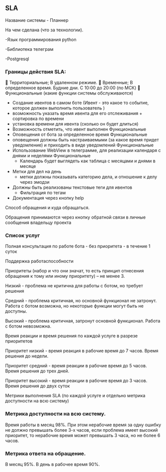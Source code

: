 ## SLA

Название системы - Планнер

На чем сделана (что за технологии).

-Язык программирования python 

-Библиотека телеграм

-Postgresql

### Границы действия SLA:
 Территориальные; В удаленном режиме.
 Временные; В определенное время. Будние дни. С 10:00 до 20:00 (по МСК)
 Функциональные (какие функции системы обслуживаются)

- Создание ивентов в самом боте (Ивент - это какое то событие, которое должен выполнить пользователь )
- возможность указать время ивента для его отслеживания + сортировка по времени
- установка времени для ивента (сколько он будет длиться)
- Возможность отметить, что ивент выполнен Функциональные
- Оповещения от бота за определенное время Функциональныe
- оповещения должны быть настраиваемыми (за какое время придет уведомление) и приходить в виде уведомлений Функциональные
- Использование WebView в телеграмме, для реализации календаря с днями и неделями Функциональныe
    - Календарь будет выглядеть как таблица с месяцами и днями в месяце
- Метки для дел на день
    - метки должны показывать категорию дела, и отношение к делу через эмодзи
- Должны быть реализованы текстовые теги для ивентов
    - Фильтрация по тегам
- Документация через кнопку help

Способ обращения и куда обращаться.

Обращения принимаются через кнопку обратной связи в личные сообщения владельцу проекта

### Список услуг

Полная консультация по работе бота - без приоритета - в течение 1 суток

Поддержка работаспособности

Приоритеты (набор и что они значат, то есть принцип отнесения обращения к тому
или иному приоритету) – не менее 3. 

Низкий - проблема не критична для работы с ботом, но требует решения

Средний - проблема критичная, но основной функционал не затронут. Работа с ботом возможна, но некоторые функции могут быть не доступны.

Высокий - проблема критичная, затронут основной функционал. Работа с ботом невозможна.

Время реакции и время решения по каждой услуге в разрезе приоритетов

Приоритет низкий - время реакция в рабочие время до 7 часов. Время решения до недели.

Приоритет средний - время реакции в рабочие время до 5 часов. Время решения до трех дней.

Приоритет высокий - время реакции в рабочие время до 3 часов. Время решения до двух суток

Метрики выполнения SLA (по каждой услуге и отдельно метрика доступности на всю систему)

### Метрика доступности на всю систему.
Время работы в месяц 98%. При этом нерабочие время за одну ошибку не должно превышать более 3-х часов, если проблема имеет высокий приоритет, то нерабочие время может превышать 3 часа, но не более 6 часов.

### Метрика ответа на обращение.
В месяц 95%. В день в рабочее время 90%.